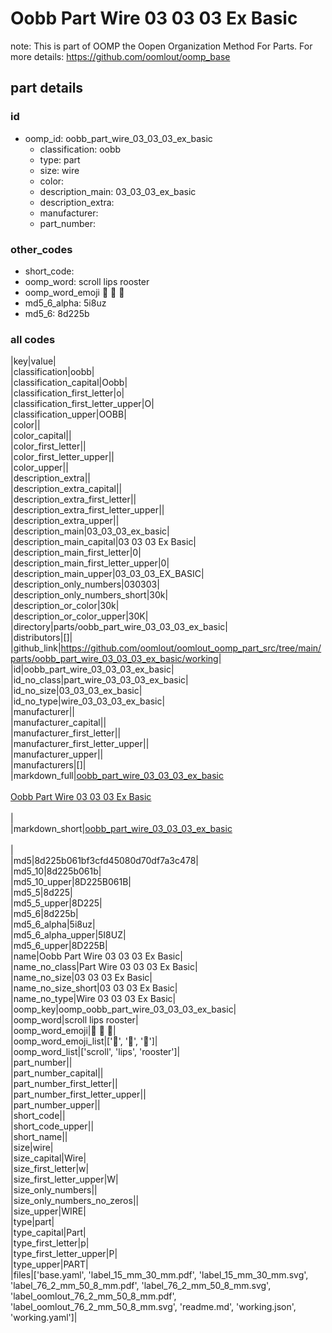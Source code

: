 # Oobb Part Wire 03 03 03 Ex Basic  

note: This is part of OOMP the Oopen Organization Method For Parts. For more details: https://github.com/oomlout/oomp_base

##  part details





### id
* oomp_id: oobb_part_wire_03_03_03_ex_basic
  * classification: oobb
  * type: part
  * size: wire
  * color: 
  * description_main: 03_03_03_ex_basic
  * description_extra: 
  * manufacturer: 
  * part_number: 

### other_codes
* short_code: 
* oomp_word: scroll lips rooster
* oomp_word_emoji :scroll: :lips: :rooster:
* md5_6_alpha: 5i8uz
* md5_6: 8d225b

### all codes 
|key|value|  
|classification|oobb|  
|classification_capital|Oobb|  
|classification_first_letter|o|  
|classification_first_letter_upper|O|  
|classification_upper|OOBB|  
|color||  
|color_capital||  
|color_first_letter||  
|color_first_letter_upper||  
|color_upper||  
|description_extra||  
|description_extra_capital||  
|description_extra_first_letter||  
|description_extra_first_letter_upper||  
|description_extra_upper||  
|description_main|03_03_03_ex_basic|  
|description_main_capital|03 03 03 Ex Basic|  
|description_main_first_letter|0|  
|description_main_first_letter_upper|0|  
|description_main_upper|03_03_03_EX_BASIC|  
|description_only_numbers|030303|  
|description_only_numbers_short|30k|  
|description_or_color|30k|  
|description_or_color_upper|30K|  
|directory|parts/oobb_part_wire_03_03_03_ex_basic|  
|distributors|[]|  
|github_link|https://github.com/oomlout/oomlout_oomp_part_src/tree/main/parts/oobb_part_wire_03_03_03_ex_basic/working|  
|id|oobb_part_wire_03_03_03_ex_basic|  
|id_no_class|part_wire_03_03_03_ex_basic|  
|id_no_size|03_03_03_ex_basic|  
|id_no_type|wire_03_03_03_ex_basic|  
|manufacturer||  
|manufacturer_capital||  
|manufacturer_first_letter||  
|manufacturer_first_letter_upper||  
|manufacturer_upper||  
|manufacturers|[]|  
|markdown_full|[oobb_part_wire_03_03_03_ex_basic](https://github.com/oomlout/oomlout_oomp_part_src/tree/main/parts/oobb_part_wire_03_03_03_ex_basic/working)<br>[](https://github.com/oomlout/oomlout_oomp_part_src/tree/main/parts/oobb_part_wire_03_03_03_ex_basic/working)<br>[Oobb Part Wire 03 03 03 Ex Basic](https://github.com/oomlout/oomlout_oomp_part_src/tree/main/parts/oobb_part_wire_03_03_03_ex_basic/working)<br><br>|  
|markdown_short|[oobb_part_wire_03_03_03_ex_basic](https://github.com/oomlout/oomlout_oomp_part_src/tree/main/parts/oobb_part_wire_03_03_03_ex_basic/working)<br><br>|  
|md5|8d225b061bf3cfd45080d70df7a3c478|  
|md5_10|8d225b061b|  
|md5_10_upper|8D225B061B|  
|md5_5|8d225|  
|md5_5_upper|8D225|  
|md5_6|8d225b|  
|md5_6_alpha|5i8uz|  
|md5_6_alpha_upper|5I8UZ|  
|md5_6_upper|8D225B|  
|name|Oobb Part Wire 03 03 03 Ex Basic|  
|name_no_class|Part Wire 03 03 03 Ex Basic|  
|name_no_size|03 03 03 Ex Basic|  
|name_no_size_short|03 03 03 Ex Basic|  
|name_no_type|Wire 03 03 03 Ex Basic|  
|oomp_key|oomp_oobb_part_wire_03_03_03_ex_basic|  
|oomp_word|scroll lips rooster|  
|oomp_word_emoji|:scroll: :lips: :rooster:|  
|oomp_word_emoji_list|[':scroll:', ':lips:', ':rooster:']|  
|oomp_word_list|['scroll', 'lips', 'rooster']|  
|part_number||  
|part_number_capital||  
|part_number_first_letter||  
|part_number_first_letter_upper||  
|part_number_upper||  
|short_code||  
|short_code_upper||  
|short_name||  
|size|wire|  
|size_capital|Wire|  
|size_first_letter|w|  
|size_first_letter_upper|W|  
|size_only_numbers||  
|size_only_numbers_no_zeros||  
|size_upper|WIRE|  
|type|part|  
|type_capital|Part|  
|type_first_letter|p|  
|type_first_letter_upper|P|  
|type_upper|PART|  
|files|['base.yaml', 'label_15_mm_30_mm.pdf', 'label_15_mm_30_mm.svg', 'label_76_2_mm_50_8_mm.pdf', 'label_76_2_mm_50_8_mm.svg', 'label_oomlout_76_2_mm_50_8_mm.pdf', 'label_oomlout_76_2_mm_50_8_mm.svg', 'readme.md', 'working.json', 'working.yaml']|  
